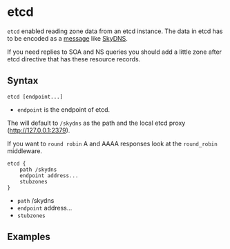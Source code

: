 # etcd

`etcd` enabled reading zone data from an etcd instance. The data in etcd has to be encoded as
a [message](https://github.com/skynetservices/skydns/blob/2fcff74cdc9f9a7dd64189a447ef27ac354b725f/msg/service.go#L26)
like [SkyDNS](https//github.com/skynetservices/skydns).

If you need replies to SOA and NS queries you should add a little zone after etcd directive that has
these resource records.

## Syntax

~~~
etcd [endpoint...]
~~~

* `endpoint` is the endpoint of etcd.

The will default to `/skydns` as the path and the local etcd proxy (http://127.0.0.1:2379).

If you want to `round robin` A and AAAA responses look at the `round_robin` middleware.

~~~
etcd {
    path /skydns
    endpoint address...
    stubzones
}
~~~

* `path` /skydns
* `endpoint` address...
* `stubzones`

## Examples
